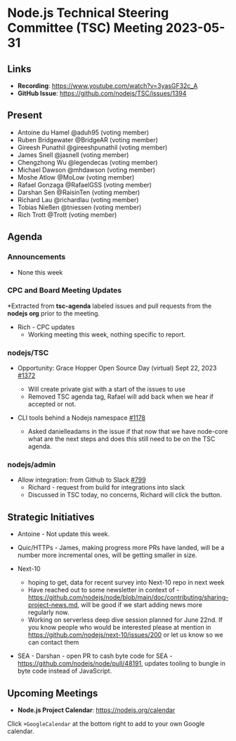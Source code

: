 # Node.js Technical Steering Committee (TSC) Meeting 2023-05-31

## Links

* **Recording**:  <https://www.youtube.com/watch?v=3yasGF32c_A>
* **GitHub Issue**: <https://github.com/nodejs/TSC/issues/1394>

## Present

* Antoine du Hamel @aduh95 (voting member)
* Ruben Bridgewater @BridgeAR (voting member)
* Gireesh Punathil @gireeshpunathil (voting member)
* James Snell @jasnell (voting member)
* Chengzhong Wu @legendecas (voting member)
* Michael Dawson @mhdawson (voting member)
* Moshe Atlow @MoLow (voting member)
* Rafael Gonzaga @RafaelGSS (voting member)
* Darshan Sen @RaisinTen (voting member)
* Richard Lau @richardlau (voting member)
* Tobias Nießen @tniessen (voting member)
* Rich Trott @Trott (voting member)

## Agenda

### Announcements

* None this week

### CPC and Board Meeting Updates

*Extracted from **tsc-agenda** labeled issues and pull requests from the **nodejs org** prior to the meeting.

* Rich - CPC updates
  * Working meeting this week, nothing specific to report.

### nodejs/TSC

* Opportunity: Grace Hopper Open Source Day (virtual) Sept 22, 2023 [#1372](https://github.com/nodejs/TSC/issues/1372)
  * Will create private gist with a start of the issues to use
  * Removed TSC agenda tag, Rafael will add back when we hear if accepted or not.

* CLI tools behind a Nodejs namespace [#1178](https://github.com/nodejs/TSC/issues/1178)
  * Asked danielleadams in the issue if that now that we have node-core what are the next steps and does this still need to be on the TSC agenda.

### nodejs/admin

* Allow integration: from Github to Slack [#799](https://github.com/nodejs/admin/issues/799)
  * Richard - request from build for integrations into slack
  * Discussed in TSC today, no concerns, Richard will click the button.

## Strategic Initiatives

* Antoine - Not update this week.
* Quic/HTTPs - James, making progress more PRs have landed, will be a number more incremental ones, will be getting smaller in size.
* Next-10
  * hoping to get, data for recent survey into Next-10 repo in next week
  * Have reached out to some newsletter in context of - <https://github.com/nodejs/node/blob/main/doc/contributing/sharing-project-news.md>, will be good if we start adding news more regularly now.
  * Working on serverless deep dive session planned for June 22nd. If you know people who would be interested please at mention in <https://github.com/nodejs/next-10/issues/200> or let us know so we can contact them

* SEA - Darshan - open PR to cash byte code for SEA - <https://github.com/nodejs/node/pull/48191>, updates tooling to bungle in byte code instead of JavaScript.

## Upcoming Meetings

* **Node.js Project Calendar**: <https://nodejs.org/calendar>

Click `+GoogleCalendar` at the bottom right to add to your own Google calendar.
